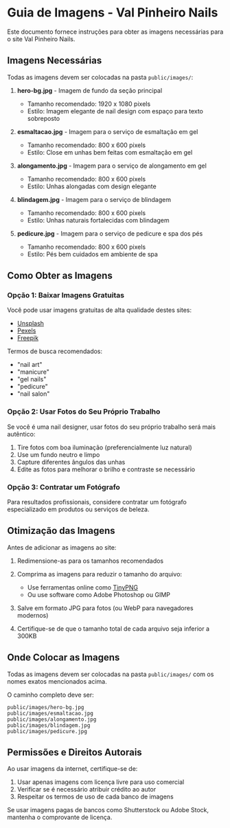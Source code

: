# Guia de Imagens - Val Pinheiro Nails

Este documento fornece instruções para obter as imagens necessárias para o site Val Pinheiro Nails.

## Imagens Necessárias

Todas as imagens devem ser colocadas na pasta `public/images/`:

1. **hero-bg.jpg** - Imagem de fundo da seção principal

   - Tamanho recomendado: 1920 x 1080 pixels
   - Estilo: Imagem elegante de nail design com espaço para texto sobreposto

2. **esmaltacao.jpg** - Imagem para o serviço de esmaltação em gel

   - Tamanho recomendado: 800 x 600 pixels
   - Estilo: Close em unhas bem feitas com esmaltação em gel

3. **alongamento.jpg** - Imagem para o serviço de alongamento em gel

   - Tamanho recomendado: 800 x 600 pixels
   - Estilo: Unhas alongadas com design elegante

4. **blindagem.jpg** - Imagem para o serviço de blindagem

   - Tamanho recomendado: 800 x 600 pixels
   - Estilo: Unhas naturais fortalecidas com blindagem

5. **pedicure.jpg** - Imagem para o serviço de pedicure e spa dos pés
   - Tamanho recomendado: 800 x 600 pixels
   - Estilo: Pés bem cuidados em ambiente de spa

## Como Obter as Imagens

### Opção 1: Baixar Imagens Gratuitas

Você pode usar imagens gratuitas de alta qualidade destes sites:

- [Unsplash](https://unsplash.com/s/photos/nails)
- [Pexels](https://www.pexels.com/search/nail-art/)
- [Freepik](https://www.freepik.com/search?format=search&query=manicure)

Termos de busca recomendados:

- "nail art"
- "manicure"
- "gel nails"
- "pedicure"
- "nail salon"

### Opção 2: Usar Fotos do Seu Próprio Trabalho

Se você é uma nail designer, usar fotos do seu próprio trabalho será mais autêntico:

1. Tire fotos com boa iluminação (preferencialmente luz natural)
2. Use um fundo neutro e limpo
3. Capture diferentes ângulos das unhas
4. Edite as fotos para melhorar o brilho e contraste se necessário

### Opção 3: Contratar um Fotógrafo

Para resultados profissionais, considere contratar um fotógrafo especializado em produtos ou serviços de beleza.

## Otimização das Imagens

Antes de adicionar as imagens ao site:

1. Redimensione-as para os tamanhos recomendados
2. Comprima as imagens para reduzir o tamanho do arquivo:

   - Use ferramentas online como [TinyPNG](https://tinypng.com/)
   - Ou use software como Adobe Photoshop ou GIMP

3. Salve em formato JPG para fotos (ou WebP para navegadores modernos)
4. Certifique-se de que o tamanho total de cada arquivo seja inferior a 300KB

## Onde Colocar as Imagens

Todas as imagens devem ser colocadas na pasta `public/images/` com os nomes exatos mencionados acima.

O caminho completo deve ser:

```
public/images/hero-bg.jpg
public/images/esmaltacao.jpg
public/images/alongamento.jpg
public/images/blindagem.jpg
public/images/pedicure.jpg
```

## Permissões e Direitos Autorais

Ao usar imagens da internet, certifique-se de:

1. Usar apenas imagens com licença livre para uso comercial
2. Verificar se é necessário atribuir crédito ao autor
3. Respeitar os termos de uso de cada banco de imagens

Se usar imagens pagas de bancos como Shutterstock ou Adobe Stock, mantenha o comprovante de licença.
